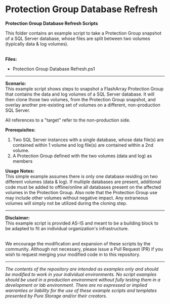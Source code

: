 # Protection Group Database Refresh
**Protection Group Database Refresh Scripts**
<p align="center"></p>
This folder contains an example script to take a Protection Group snapshot of a SQL Server database, whose files are split between two volumes (typically data & log volumes). 
<BR><BR>


**Files:**
- Protection Group Database Refresh.ps1

<!-- wp:separator -->
<hr class="wp-block-separator"/>
<!-- /wp:separator -->

**Scenario:**
<BR>This example script shows steps to snapshot a FlashArray Protection Group that contains the data and log volumes of a SQL Server database.  It will then clone those two volumes, from the Protection Group snapshot, and overlay another pre-existing set of volumes on a different, non-production SQL Server.  

All references to a "target" refer to the non-production side.

**Prerequisites:**
1. Two SQL Server instances with a single database, whose data file(s) are contained within 1 volume and log file(s) are contained within a 2nd volume.  
2. A Protection Group defined with the two volumes (data and log) as members

**Usage Notes:**
<BR>This simple example assumes there is only one database residing on two different volumes (data & log).  If multiple databases are present, additional code must be added to offline/online all databases present on the affected volumes in the Protection Group.  Also note that the Protection Group use may include other volumes without negative impact.  Any extraneous volumes will simply not be utilized during the cloning step.  

<!-- wp:separator -->
<hr class="wp-block-separator"/>
<!-- /wp:separator -->

**Disclaimer:**
<BR>
This example script is provided AS-IS and meant to be a building block to be adapted to fit an individual organization's infrastructure.
<BR>
<BR>

We encourage the modification and expansion of these scripts by the community. Although not necessary, please issue a Pull Request (PR) if you wish to request merging your modified code in to this repository.

<!-- wp:separator -->
<hr class="wp-block-separator"/>
<!-- /wp:separator -->

_The contents of the repository are intended as examples only and should be modified to work in your individual environments. No script examples should be used in a production environment without fully testing them in a development or lab environment. There are no expressed or implied warranties or liability for the use of these example scripts and templates presented by Pure Storage and/or their creators._
